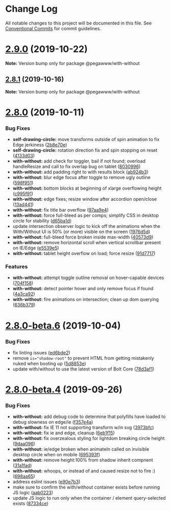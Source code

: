 # Change Log

All notable changes to this project will be documented in this file.
See [Conventional Commits](https://conventionalcommits.org) for commit guidelines.

# [2.9.0](https://github.com/boltdesignsystem/bolt/compare/v2.8.3...v2.9.0) (2019-10-22)

**Note:** Version bump only for package @pegawww/with-without





## [2.8.1](https://github.com/bolt-design-system/bolt/compare/v2.8.0...v2.8.1) (2019-10-16)

**Note:** Version bump only for package @pegawww/with-without





# [2.8.0](https://github.com/bolt-design-system/bolt/compare/v2.8.0-beta.6...v2.8.0) (2019-10-11)


### Bug Fixes

* **self-drawing-circle:** move transforms outside of spin animation to fix Edge jerkiness ([2b8e70e](https://github.com/bolt-design-system/bolt/commit/2b8e70e))
* **self-drawing-circle:** rotation direction fix and spin stopping on reset ([4133d03](https://github.com/bolt-design-system/bolt/commit/4133d03))
* **with-without:** add check for toggler, bail if not found; overload handleResize and call to fix overlap bug on tablet ([8030996](https://github.com/bolt-design-system/bolt/commit/8030996))
* **with-without:** add padding right to with results block ([ab924b3](https://github.com/bolt-design-system/bolt/commit/ab924b3))
* **with-without:** blur edge focus after toggle to remove ugly outline ([598f951](https://github.com/bolt-design-system/bolt/commit/598f951))
* **with-without:** bottom blocks at beginning of xlarge overflowing height ([c995f91](https://github.com/bolt-design-system/bolt/commit/c995f91))
* **with-without:** edge fixes; resize window after accordion open/close ([13ad441](https://github.com/bolt-design-system/bolt/commit/13ad441))
* **with-without:** fix title bar overflow ([97aa9e4](https://github.com/bolt-design-system/bolt/commit/97aa9e4))
* **with-without:** force full-bleed as per comps; simplify CSS in desktop circle for stability ([d65ba1d](https://github.com/bolt-design-system/bolt/commit/d65ba1d))
* update intersection observer logic to kick off the animations when the With/Without UI is 50% (or more) visible on the screen ([1976d5d](https://github.com/bolt-design-system/bolt/commit/1976d5d))
* **with-without:** full-bleed force broken inside max-width ([40573d9](https://github.com/bolt-design-system/bolt/commit/40573d9))
* **with-without:** remove horizontal scroll when vertical scrollbar present on IE/Edge ([e5539e5](https://github.com/bolt-design-system/bolt/commit/e5539e5))
* **with-without:** tablet height overflow on load; force resize ([91d7717](https://github.com/bolt-design-system/bolt/commit/91d7717))


### Features

* **with-without:** attempt toggle outline removal on hover-capable devices ([704f158](https://github.com/bolt-design-system/bolt/commit/704f158))
* **with-without:** detect pointer hover and only remove focus if found ([4a3ca92](https://github.com/bolt-design-system/bolt/commit/4a3ca92))
* **with-without:** fire animations on intersection; clean up dom querying ([636b379](https://github.com/bolt-design-system/bolt/commit/636b379))





# [2.8.0-beta.6](https://github.com/bolt-design-system/bolt/compare/v2.8.0-beta.5...v2.8.0-beta.6) (2019-10-04)


### Bug Fixes

* fix linting issues ([ed6bde2](https://github.com/bolt-design-system/bolt/commit/ed6bde2))
* remove `is="shadow-root"` to prevent HTML from getting mistakenly nuked when booting up ([5d8853e](https://github.com/bolt-design-system/bolt/commit/5d8853e))
* update with/without to use the latest version of Bolt Core ([78d3af1](https://github.com/bolt-design-system/bolt/commit/78d3af1))





# [2.8.0-beta.4](https://github.com/bolt-design-system/bolt/compare/v2.8.0-beta.3...v2.8.0-beta.4) (2019-09-26)


### Bug Fixes

* **with-without:** add debug code to determine that polyfills have loaded to debug slowness on edge/ie ([f357e4a](https://github.com/bolt-design-system/bolt/commit/f357e4a))
* **with-without:** fix IE 11 not supporting transform w/in svg ([3973bfc](https://github.com/bolt-design-system/bolt/commit/3973bfc))
* **with-without:** fix ie and edge, cleanup ([6eb1f15](https://github.com/bolt-design-system/bolt/commit/6eb1f15))
* **with-without:** fix overzealous styling for lightdom breaking circle height ([9daa096](https://github.com/bolt-design-system/bolt/commit/9daa096))
* **with-without:** ie/edge broken when animateIn called on invisible desktop circle when on mobile ([695393f](https://github.com/bolt-design-system/bolt/commit/695393f))
* **with-without:** remove height:100% from shadow inherit compnent ([31a1fad](https://github.com/bolt-design-system/bolt/commit/31a1fad))
* **with-without:** whoops, or instead of and caused resize not to fire :) ([698aa65](https://github.com/bolt-design-system/bolt/commit/698aa65))
* address eslint issues ([e90e7b3](https://github.com/bolt-design-system/bolt/commit/e90e7b3))
* make sure to confirm the with/without container exists before running JS logic ([aab0223](https://github.com/bolt-design-system/bolt/commit/aab0223))
* update JS logic to run only when the container / element query-selected exists ([87334ce](https://github.com/bolt-design-system/bolt/commit/87334ce))
